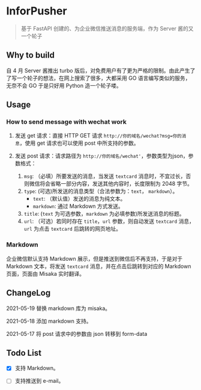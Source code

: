 # InforPusher
 
 > 基于 FastAPI 创建的、为企业微信推送消息的服务端，作为 Server 酱的又一个轮子

## Why to build

自 4 月 Server 酱推出 turbo 版后，对免费用户有了更为严格的限制。由此产生了了写一个轮子的想法，在网上搜索了很多，大都采用 GO 语言编写类似的服务，无奈不会 GO 于是只好用 Python 造一个轮子喽。

## Usage

### How to send message with wechat work

1. 发送 get 请求：直接 HTTP GET 请求 `http://你的域名/wechat?msg=你的消息`，使用 get 请求也可以使用 post 中所支持的参数。
   
2. 发送 post 请求：请求路径为 `http://你的域名/wechat'`，参数类型为json，参数格式：
    1. `msg`: （必填）所要发送的消息，当发送 `textcard` 消息时，不宜过长，否则微信将会省略一部分内容，发送其他内容时，长度限制为 2048 字节。
    2. `type`: (可选)所发送的消息类型（合法参数为：`text`， `markdown`）。
        + `text`: （默认值）发送的消息为纯文本。
        + `markdown`: 通过 Markdown 方式发送。
    3. `title`: (`text` 为可选参数，`markdown` 为必填参数)所发送消息的标题。
    4. `url`: （可选）若同时存在 `title`，`url` 参数，则自动发送 `textcard` 消息，`url` 为点击 `textcard` 后跳转的网页地址。

### Markdown

企业微信默认支持 Markdown 展示，但是推送到微信后不再支持，于是对于 Markdown 文本，将发送 `textcard` 消息，并在点击后跳转到对应的 Markdown 页面，页面由 Misaka 实时翻译。

## ChangeLog

2021-05-19 替换 markdown 库为 misaka。

2021-05-18 添加 markdown 支持。

2021-05-17 将 post 请求中的参数由 json 转移到 form-data

## Todo List

- [x] 支持 Markdown。

- [ ] 支持推送到 e-mail。
